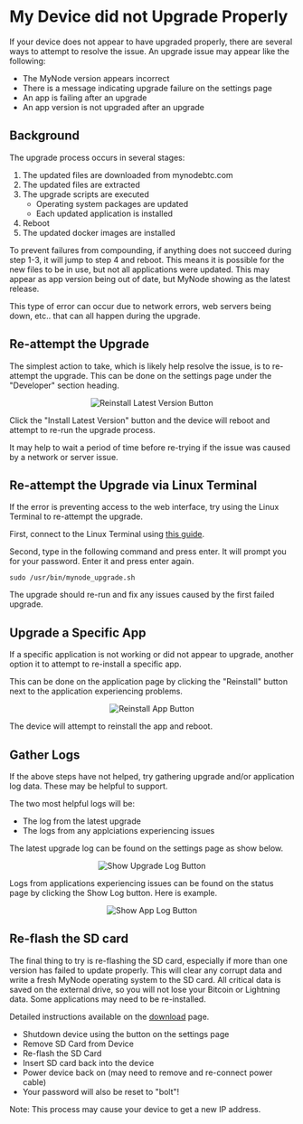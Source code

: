 # My Device did not Upgrade Properly

If your device does not appear to have upgraded properly, there are several ways to attempt to resolve the issue. An upgrade issue may appear like the following:

- The MyNode version appears incorrect
- There is a message indicating upgrade failure on the settings page
- An app is failing after an upgrade
- An app version is not upgraded after an upgrade

## Background

The upgrade process occurs in several stages:

1. The updated files are downloaded from mynodebtc.com
2. The updated files are extracted
3. The upgrade scripts are executed
    - Operating system packages are updated
    - Each updated application is installed
4. Reboot
5. The updated docker images are installed

To prevent failures from compounding, if anything does not succeed during step 1-3, it will jump to step 4 and reboot. This means it is possible for the new files to be in use, but not all applications were updated. This may appear as app version being out of date, but MyNode showing as the latest release. 

This type of error can occur due to network errors, web servers being down, etc.. that can all happen during the upgrade.

## Re-attempt the Upgrade

The simplest action to take, which is likely help resolve the issue, is to re-attempt the upgrade. This can be done on the settings page under the "Developer" section heading.

<center>
  <figure>
    <img src="/images/troubleshooting/reinstall_latest_version.png" alt="Reinstall Latest Version Button">
  </figure>
</center>

Click the "Install Latest Version" button and the device will reboot and attempt to re-run the upgrade process.

It may help to wait a period of time before re-trying if the issue was caused by a network or server issue.

## Re-attempt the Upgrade via Linux Terminal

If the error is preventing access to the web interface, try using the Linux Terminal to re-attempt the upgrade.

First, connect to the Linux Terminal using [this guide](/advanced/linux-terminal.html).

Second, type in the following command and press enter. It will prompt you for your password. Enter it and press enter again.

`sudo /usr/bin/mynode_upgrade.sh`

The upgrade should re-run and fix any issues caused by the first failed upgrade.

## Upgrade a Specific App

If a specific application is not working or did not appear to upgrade, another option it to attempt to re-install a specific app.

This can be done on the application page by clicking the "Reinstall" button next to the application experiencing problems.

<center>
  <figure>
    <img src="/images/troubleshooting/reinstall_app.png" alt="Reinstall App Button">
  </figure>
</center>

The device will attempt to reinstall the app and reboot.

##  Gather Logs

If the above steps have not helped, try gathering upgrade and/or application log data. These may be helpful to support.

The two most helpful logs will be:
- The log from the latest upgrade
- The logs from any applciations experiencing issues

The latest upgrade log can be found on the settings page as show below.

<center>
  <figure>
    <img src="/images/troubleshooting/show_upgrade_log.png" alt="Show Upgrade Log Button">
  </figure>
</center>

Logs from applications experiencing issues can be found on the status page by clicking the Show Log button. Here is example.

<center>
  <figure>
    <img src="/images/troubleshooting/show_app_log.png" alt="Show App Log Button">
  </figure>
</center>

## Re-flash the SD card

The final thing to try is re-flashing the SD card, especially if more than one version has failed to update properly. This will clear any corrupt data and write a fresh MyNode operating system to the SD card. All critical data is saved on the external drive, so you will not lose your Bitcoin or Lightning data. Some applications may need to be re-installed.

Detailed instructions available on the <a href="https://mynodebtc.com/download">download</a> page.

- Shutdown device using the button on the settings page
- Remove SD Card from Device
- Re-flash the SD Card
- Insert SD card back into the device
- Power device back on (may need to remove and re-connect power cable)
- Your password will also be reset to "bolt"!

Note: This process may cause your device to get a new IP address.
